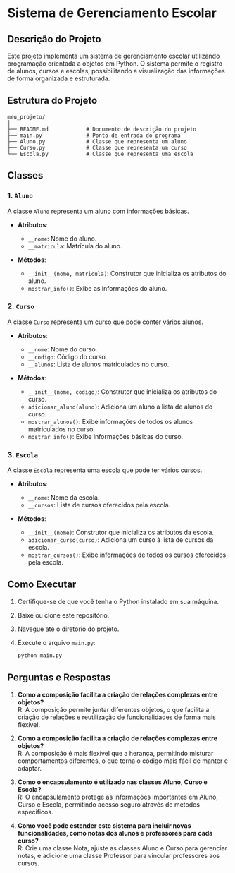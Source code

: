 # Sistema de Gerenciamento Escolar

## Descrição do Projeto

Este projeto implementa um sistema de gerenciamento escolar utilizando programação orientada a objetos em Python. O sistema permite o registro de alunos, cursos e escolas, possibilitando a visualização das informações de forma organizada e estruturada.

## Estrutura do Projeto

```
meu_projeto/
│
├── README.md            # Documento de descrição do projeto
├── main.py              # Ponto de entrada do programa
├── Aluno.py             # Classe que representa um aluno
├── Curso.py             # Classe que representa um curso
└── Escola.py            # Classe que representa uma escola
```

## Classes

### 1. `Aluno`

A classe `Aluno` representa um aluno com informações básicas.

- **Atributos**:
  - `__nome`: Nome do aluno.
  - `__matricula`: Matrícula do aluno.

- **Métodos**:
  - `__init__(nome, matricula)`: Construtor que inicializa os atributos do aluno.
  - `mostrar_info()`: Exibe as informações do aluno.

### 2. `Curso`

A classe `Curso` representa um curso que pode conter vários alunos.

- **Atributos**:
  - `__nome`: Nome do curso.
  - `__codigo`: Código do curso.
  - `__alunos`: Lista de alunos matriculados no curso.

- **Métodos**:
  - `__init__(nome, codigo)`: Construtor que inicializa os atributos do curso.
  - `adicionar_aluno(aluno)`: Adiciona um aluno à lista de alunos do curso.
  - `mostrar_alunos()`: Exibe informações de todos os alunos matriculados no curso.
  - `mostrar_info()`: Exibe informações básicas do curso.

### 3. `Escola`

A classe `Escola` representa uma escola que pode ter vários cursos.

- **Atributos**:
  - `__nome`: Nome da escola.
  - `__cursos`: Lista de cursos oferecidos pela escola.

- **Métodos**:
  - `__init__(nome)`: Construtor que inicializa os atributos da escola.
  - `adicionar_curso(curso)`: Adiciona um curso à lista de cursos da escola.
  - `mostrar_cursos()`: Exibe informações de todos os cursos oferecidos pela escola.

## Como Executar

1. Certifique-se de que você tenha o Python instalado em sua máquina.
2. Baixe ou clone este repositório.
3. Navegue até o diretório do projeto.
4. Execute o arquivo `main.py`:

   ```bash
   python main.py
   ```

## Perguntas e Respostas

1. **Como a composição facilita a criação de relações complexas entre objetos?**  
   R: A composição permite juntar diferentes objetos, o que facilita a criação de relações e reutilização de funcionalidades de forma mais flexível.

2. **Como a composição facilita a criação de relações complexas entre objetos?**  
   R: A composição é mais flexível que a herança, permitindo misturar comportamentos diferentes, o que torna o código mais fácil de manter e adaptar.

3. **Como o encapsulamento é utilizado nas classes Aluno, Curso e Escola?**  
   R: O encapsulamento protege as informações importantes em Aluno, Curso e Escola, permitindo acesso seguro através de métodos específicos.

4. **Como você pode estender este sistema para incluir novas funcionalidades, como notas dos alunos e professores para cada curso?**  
   R: Crie uma classe Nota, ajuste as classes Aluno e Curso para gerenciar notas, e adicione uma classe Professor para vincular professores aos cursos.